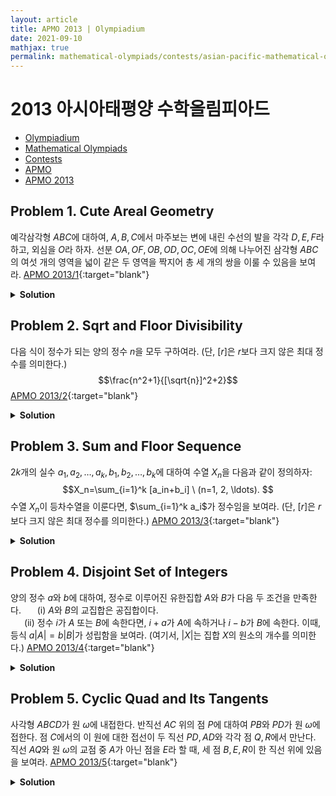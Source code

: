 ```yaml
---
layout: article
title: APMO 2013 | Olympiadium
date: 2021-09-10
mathjax: true
permalink: mathematical-olympiads/contests/asian-pacific-mathematical-olympiad/apmo-2013
---
```

# 2013 아시아태평양 수학올림피아드
<ul class="breadcrumb">
	<li><a href="{{ site.url }}">Olympiadium</a></li> 
	<li><a href="{{ site.url }}mathematical-olympiads/">Mathematical Olympiads</a></li> 
	<li><a href="{{ site.url }}mathematical-olympiads/contests/">Contests</a></li> 
	<li><a href="{{ site.url }}mathematical-olympiads/contests/asian-pacific-mathematical-olympiad/">APMO</a></li> 
	<li><a href="{{ site.url }}mathematical-olympiads/contests/asian-pacific-mathematical-olympiad/apmo-2013/">APMO 2013</a></li>
</ul>

## Problem 1. Cute Areal Geometry
<blueboard> 예각삼각형 $ABC$에 대하여, $A, B, C$에서 마주보는 변에 내린 수선의 발을 각각 $D, E, F$라 하고, 외심을 $O$라 하자. 선분 $OA, OF, OB, OD, OC, OE$에 의해 나누어진 삼각형 $ABC$의 여섯 개의 영역을 넓이 같은 두 영역을 짝지어 총 세 개의 쌍을 이룰 수 있음을 보여라. </blueboard>
[APMO 2013/1](https://artofproblemsolving.com/community/c6h532678p3046941){:target="blank"}
<pinkborder><details>
<summary><b>Solution</b></summary>
Solution Here. 
</details></pinkborder>

## Problem 2. Sqrt and Floor Divisibility
<blueboard> 다음 식이 정수가 되는 양의 정수 $n$을 모두 구하여라. (단, $[r]$은 $r$보다 크지 않은 최대 정수를 의미한다.) 
  $$\frac{n^2+1}{[\sqrt{n}]^2+2}$$ </blueboard>
[APMO 2013/2](https://artofproblemsolving.com/community/c6h532679p3046942){:target="blank"}
<pinkborder><details>
<summary><b>Solution</b></summary>
Solution Here. 
</details></pinkborder>

## Problem 3. Sum and Floor Sequence
<blueboard> $2k$개의 실수 $a_1, a_2, \ldots, a_k, b_1, b_2, \ldots, b_k$에 대하여 수열 $X_n$을 다음과 같이 정의하자: $$X_n=\sum_{i=1}^k [a_in+b_i] \ (n=1, 2, \ldots). $$ 수열 $X_n$이 등차수열을 이룬다면, $\sum_{i=1}^k a_i$가 정수임을 보여라. (단, $[r]$은 $r$보다 크지 않은 최대 정수를 의미한다.) </blueboard>
[APMO 2013/3](https://artofproblemsolving.com/community/c6h532680p3046943){:target="blank"}
<pinkborder><details>
<summary><b>Solution</b></summary>
Solution Here. 
</details></pinkborder>

## Problem 4. Disjoint Set of Integers
<blueboard> 양의 정수 $a$와 $b$에 대하여, 정수로 이루어진 유한집합 $A$와 $B$가 다음 두 조건을 만족한다. <ssbr/>
  &ensp; &ensp; (i) $A$와 $B$의 교집합은 공집합이다. <br>
  &ensp; &ensp; (ii) 정수 $i$가 $A$ 또는 $B$에 속한다면, $i+a$가 $A$에 속하거나 $i-b$가 $B$에 속한다. <ssbr/>
이때, 등식 $a\vert A \vert = b\vert B \vert$가 성립함을 보여라. (여기서, $\vert X \vert$는 집합 $X$의 원소의 개수를 의미한다.) </blueboard>
[APMO 2013/4](https://artofproblemsolving.com/community/c6h532681p3046944){:target="blank"}
<pinkborder><details>
<summary><b>Solution</b></summary>
Solution Here. 
</details></pinkborder>

## Problem 5. Cyclic Quad and Its Tangents
<blueboard> 사각형 $ABCD$가 원 $\omega$에 내접한다. 반직선 $AC$ 위의 점 $P$에 대하여 $PB$와 $PD$가 원 $\omega$에 접한다. 점 $C$에서의 이 원에 대한 접선이 두 직선 $PD, AD$와 각각 점 $Q, R$에서 만난다. 직선 $AQ$와 원 $\omega$의 교점 중 $A$가 아닌 점을 $E$라 할 때, 세 점 $B, E, R$이 한 직선 위에 있음을 보여라. </blueboard>
[APMO 2013/5](https://artofproblemsolving.com/community/c6h532682p3046946){:target="blank"}
<pinkborder><details>
<summary><b>Solution</b></summary>
Solution Here. 
</details></pinkborder>
